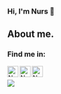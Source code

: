 ### Hi, I'm Nurs 👋

## About me.
<!-- I am a software developer who loves to write and document what I learn at [my website](https://google.com). -->

### Find me in:
<a href="mywebsite.dev">
  <img align="left" alt="Nurs's website" width="25px" src="https://img.icons8.com/color/30/000000/globe.png" style=" color:'white' "/>
</a>
<a href="mylinkedin">
  <img align="left" alt="Nurs's Linkdein" width="25px" src="https://img.icons8.com/color/30/000000/linkedin.png" />
</a>
<a href="https://github.com/nasanov">
  <img align="left" alt="Nurs's Github" width="25px" src="https://img.icons8.com/color/30/000000/octocat.png" />
</a>
<br/>

![](https://komarev.com/ghpvc/?username=nasanov)
<!--
### Tech stack and tools I work with:
<img align="left" src="https://img.icons8.com/color/30/000000/c-programming.png"/>
<img align="left" src="https://img.icons8.com/color/30/000000/python.png"/>
<img align="left" src="https://img.icons8.com/color/30/000000/javascript.png"/>
<img align="left" src="https://img.icons8.com/color/30/000000/html-5.png"/>
<img align="left" src="https://img.icons8.com/color/30/000000/css3.png"/>
<!--<img align="left" src="https://img.icons8.com/color/30/000000/Nlsua06Gvxel/react.png" />
<img align="left" src="https://img.icons8.com/color/30/000000/nodejs.png"/>
<img align="left" src="https://img.icons8.com/color/30/000000/postgresql.png"/>
<img align="left" src="https://img.icons8.com/color/30/000000/docker.png"/>
<img align="left" src="https://img.icons8.com/color/30/000000/console.png" />
<img align="left" src="https://img.icons8.com/color/30/000000/github.png" />
<!-- Full Stack Software Engineer, JavaScript, React, Redux, Express, Node, SQL, HTML5, CSS, Python, Flask, SQLAlchemy

- 🔭 I’m currently working on ...
- 🌱 I’m currently learning ...
- 👯 I’m looking to collaborate on ...
- 🤔 I’m looking for help with ...
- 💬 Ask me about ...
- 📫 How to reach me: ...
- 😄 Pronouns: ...
- ⚡ Fun fact: ...
-->
